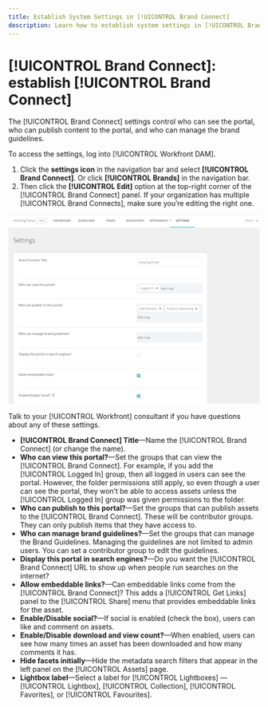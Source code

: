 ```yaml
---
title: Establish System Settings in [!UICONTROL Brand Connect]
description: Learn how to establish system settings in [!UICONTROL Brand Connect] of [!UICONTROL Workfront DAM]. 
---
```


# [!UICONTROL Brand Connect]: establish [!UICONTROL Brand Connect]

The [!UICONTROL Brand Connect] settings control who can see the portal, who can publish content to the portal, and who can manage the brand guidelines. 

To access the settings, log into [!UICONTROL Workfront DAM].

1. Click the **settings icon** in the navigation bar and select **[!UICONTROL Brand Connect]**. Or click **[!UICONTROL Brands]** in the navigation bar.
1. Then click the **[!UICONTROL Edit]** option at the top-right corner of the [!UICONTROL Brand Connect] panel. If your organization has multiple [!UICONTROL Brand Connects], make sure you’re editing the right one.

![A screenshot of the Brand Connect settings panel](assets/01-brand-portal-settings.png)

Talk to your [!UICONTROL Workfront] consultant if you have questions about any of these settings.

* **[!UICONTROL Brand Connect] Title**—Name the [!UICONTROL Brand Connect] (or change the name).
* **Who can view this portal?**—Set the groups that can view the [!UICONTROL Brand Connect]. For example, if you add the [!UICONTROL Logged In] group, then all logged in users can see the portal. However, the folder permissions still apply, so even though a user can see the portal, they won’t be able to access assets unless the [!UICONTROL Logged In] group was given permissions to the folder.
* **Who can publish to this portal?**—Set the groups that can publish assets to the [!UICONTROL Brand Connect]. These will be contributor groups. They can only publish items that they have access to.
* **Who can manage brand guidelines?**—Set the groups that can manage the Brand Guidelines. Managing the guidelines are not limited to admin users. You can set a contributor group to edit the guidelines.
* **Display this portal in search engines?**—Do you want the [!UICONTROL Brand Connect] URL to show up when people run searches on the internet?
* **Allow embeddable links?**—Can embeddable links come from the [!UICONTROL Brand Connect]? This adds a [!UICONTROL Get Links] panel to the [!UICONTROL Share] menu that provides embeddable links for the asset.
* **Enable/Disable social?**—If social is enabled (check the box), users can like and comment on assets.
* **Enable/Disable download and view count?**—When enabled, users can see how many times an asset has been downloaded and how many comments it has.
* **Hide facets initially**—Hide the metadata search filters that appear in the left panel on the [!UICONTROL Assets] page.
* **Lightbox label**—Select a label for [!UICONTROL Lightboxes] — [!UICONTROL Lightbox], [!UICONTROL Collection], [!UICONTROL Favorites], or [!UICONTROL Favourites].
